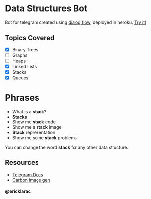 # Data Structures Bot

Bot for telegram created using [dialog flow](https://cloud.google.com/dialogflow/docs), deployed in heroku. [Try it!](https://web.telegram.org/#/im?p=@ericklaracbot)

## Topics Covered

- [x] Binary Trees
- [ ] Graphs
- [ ] Heaps
- [x] Linked Lists
- [x] Stacks
- [x] Queues

# Phrases

- What is a **stack**?
- **Stacks**
- Show me **stack** code
- Show me a **stack** image
- **Stack** representation
- Show me some **stack** problems

You can change the word **stack** for any other data structure.

## Resources

- [Telegram Docs](https://core.telegram.org/bots/api#setchatphoto)
- [Carbon image gen](https://carbon.now.sh/)

#### @ericklarac
